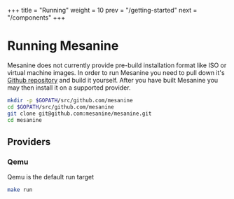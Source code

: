 +++
title = "Running"
weight = 10
prev = "/getting-started"
next = "/components"
+++

# Running Mesanine

Mesanine does not currently provide pre-build installation format like ISO or virtual machine images. In order to run Mesanine you need to pull down
it's [Github repository](https://github.com/mesanine/mesanine) and build it yourself. After you have built Mesanine you may then install it on a 
supported provider.

```bash
mkdir -p $GOPATH/src/github.com/mesanine
cd $GOPATH/src/github.com/mesanine
git clone git@github.com:mesanine/mesanine.git
cd mesanine
```

## Providers

### Qemu

Qemu is the default run target

```bash
make run
```
